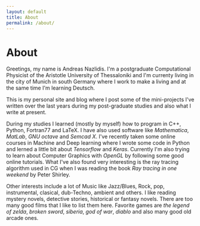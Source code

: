 ```yaml
---
layout: default
title: About
permalink: /about/
---
```



# About

Greetings, my name is Andreas Nazlidis. I'm a postgraduate Computational Physicist of the Aristotle University of Thessaloniki and I'm currenty living in the city of Munich in south Germany where I work to make a living and at the same time I'm learning Deutsch.

This is my personal site and blog where I post some of the mini-projects I've written over the last years during my post-graduate studies and also what I write at present. 

During my studies I learned (mostly by myself) how to program in C++, Python, Fortran77 and LaTeX. I have also used software like *Mathematica*, *MatLab*, *GNU octave* and *Semcad X*. I've recently taken some online courses in Machine and Deep learning where I wrote some code in Python and lerned a little bit about *Tensorflow* and *Keras*. Currently I'm also trying to learn about Computer Graphics with *OpenGL* by following some good online tutorials. What I've also found very interesting is the ray tracing algorithm used in CG when I was reading the book _Ray tracing in one weekend_ by Peter Shirley.

Other interests include a lot of Music like Jazz/Blues, Rock, pop, instrumental, clasical, dub-Techno, ambient and others. I like reading mystery novels, detective stories, historical or fantasy novels. There are too many good films that I like to list them here. Favorite games are *the legend of zelda*, *broken sword*, *siberia*, *god of war*, *diablo* and also many good old arcade ones.




